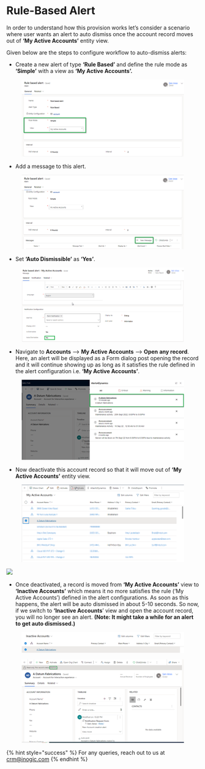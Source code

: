 # Rule-Based Alert

In order to understand how this provision works let’s consider a scenario where user wants an alert to auto dismiss once the account record moves out of **‘My Active Accounts’** entity view.

Given below are the steps to configure workflow to auto-dismiss alerts:

* Create a new alert of type **‘Rule Based’** and define the rule mode as **‘Simple’** with a view as **‘My Active Accounts’.**

<figure><img src="../../../.gitbook/assets/1 (249).png" alt=""><figcaption></figcaption></figure>

* Add a message to this alert.

<figure><img src="../../../.gitbook/assets/2 (19).png" alt=""><figcaption></figcaption></figure>

* Set **‘Auto Dismissible’** as **‘Yes’**.

<figure><img src="../../../.gitbook/assets/3 (1) (1).png" alt=""><figcaption></figcaption></figure>

* Navigate to **Accounts** --> **My Active Accounts** --> **Open** **any record**. Here, an alert will be displayed as a Form dialog post opening the record and it will continue showing up as long as it satisfies the rule defined in the alert configuration i.e. **‘My Active Accounts’**.

<figure><img src="../../../.gitbook/assets/4 (10).png" alt=""><figcaption></figcaption></figure>

* Now deactivate this account record so that it will move out of **‘My Active Accounts’** entity view.

<figure><img src="../../../.gitbook/assets/5 (8) (1).png" alt=""><figcaption></figcaption></figure>

![](<../../../.gitbook/assets/Event\_6 (1).png>)

* Once deactivated, a record is moved from **‘My Active Accounts’** view to **‘Inactive Accounts’** which means it no more satisfies the rule (‘My Active Accounts’) defined in the alert configurations. As soon as this happens, the alert will be auto dismissed in about 5-10 seconds. So now, if we switch to **‘Inactive Accounts**’ view and open the account record, you will no longer see an alert. **(Note: It might take a while for an alert to get auto dismissed.)**

<figure><img src="../../../.gitbook/assets/7 (13).png" alt=""><figcaption></figcaption></figure>

<figure><img src="../../../.gitbook/assets/8 (4).png" alt=""><figcaption></figcaption></figure>

{% hint style="success" %}
For any queries, reach out to us at [crm@inogic.com](mailto:crm@inogic.com)
{% endhint %}

